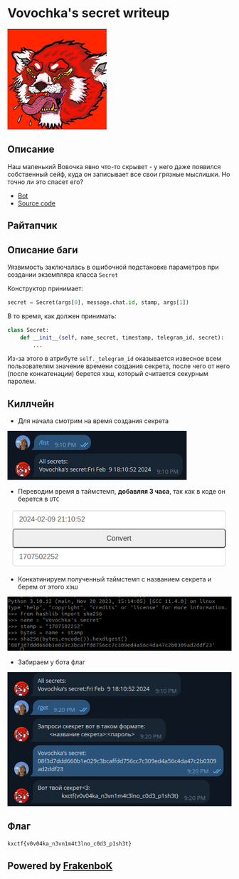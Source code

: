 # Vovochka's secret writeup

![vuln](img/vuln.jpg)

## Описание

Наш маленький Вовочка явно что-то скрывет - у него даже появился собственный сейф, куда он записывает все свои грязные мыслишки. Но точно ли это спасет его?

- [Bot](https://t.me/VovochkaGeniusSecretBot)
- [Source code](src/)

## Райтапчик

## Описание баги

Уязвимость заключалась в ошибочной подстановке параметров при создании экземпляра класса `Secret`

Конструктор принимает:
```python 
secret = Secret(args[0], message.chat.id, stamp, args[1])
```

В то время, как должен принимать:
```python
class Secret:
    def __init__(self, name_secret, timestamp, telegram_id, secret):
        ...
```

Из-за этого в атрибуте `self._telegram_id` оказывается извесное всем пользователям значение времени создания секрета, после чего от него (после конкатенации) берется хэш, который считается секурным паролем.

## Киллчейн

- Для начала смотрим на время создания секрета

![list](img/list.png)

- Переводим время в таймстемп, **добавляя 3 часа**, так как в коде он берется в `UTC`

![timestamp](img/timestamp.png)

- Конкатинируем полученный таймстемп с названием секрета и берем от этого хэш

![python](img/python.png)

- Забираем у бота флаг

![flag](img/flag.png)

## Флаг
`kxctf{v0v04ka_n3vn1m4t3lno_c0d3_p1sh3t}`

## Powered by [FrakenboK](https://github.com/FrakenboK)


